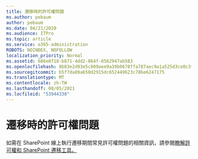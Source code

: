 ```yaml
---
title: 遷移時的許可權問題
ms.author: pebaum
author: pebaum
ms.date: 04/21/2020
ms.audience: ITPro
ms.topic: article
ms.service: o365-administration
ROBOTS: NOINDEX, NOFOLLOW
localization_priority: Normal
ms.assetid: 686e8f18-b871-4dd2-864f-8562947ab583
ms.openlocfilehash: 8b83e2d93e5c809aee9a39b0678ffa787aec9a1a525d3ce0c3fbf4b17634a9da
ms.sourcegitcommit: b5f7da89a650d2915dc652449623c78be6247175
ms.translationtype: MT
ms.contentlocale: zh-TW
ms.lasthandoff: 08/05/2021
ms.locfileid: "53944338"
---
```

# <a name="permissions-issues-while-migrating"></a>遷移時的許可權問題

如需在 SharePoint 線上執行遷移期間常見許可權問題的相關資訊，請參閱[瞭解許可權和 SharePoint 遷移工具。](https://go.microsoft.com/fwlink/?linkid=2019753)
  

